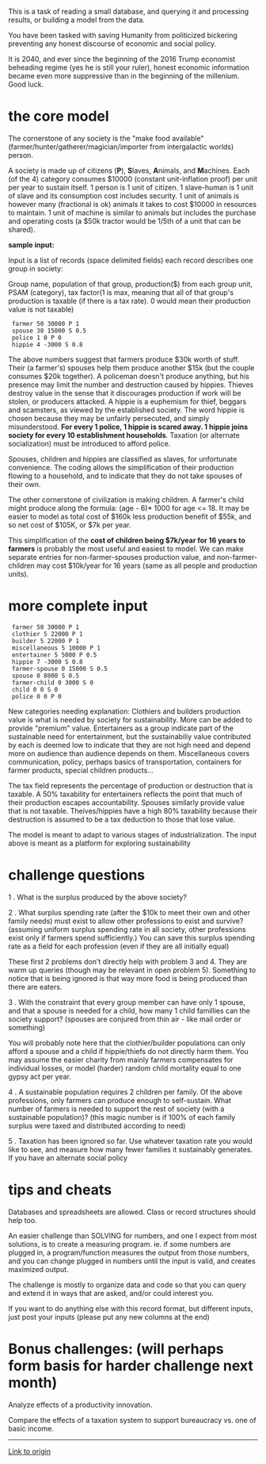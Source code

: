 This is a task of reading a small database, and querying it and processing results, or building a model from the data.

You have been tasked with saving Humanity from politicized bickering preventing any honest discourse of economic and social policy.  

It is 2040, and ever since the beginning of the 2016 Trump economist beheading regime (yes he is still your ruler), honest economic information became even more suppressive than in the beginning of the millenium.  Good luck.

# the core model

The cornerstone of any society is the "make food available" (farmer/hunter/gatherer/magician/importer from intergalactic worlds) person.

A society is made up of citizens (**P**), **S**laves, **A**nimals, and **M**achines.  Each (of the 4) category consumes $10000 (constant unit-inflation proof) per unit per year to sustain itself.  1 person is 1 unit of citizen.  1 slave-human is 1 unit of slave and its consumption cost includes security.  1 unit of animals is however many (fractional is ok) animals it takes to cost $10000 in resources to maintain.  1 unit of machine is similar to animals but includes the purchase and operating costs (a $50k tractor would be 1/5th of a unit that can be shared).

**sample input:**

Input is a list of records (space delimited fields) each record describes one group in society:    

Group name, population of that group, production($) from each group unit, PSAM (category), tax factor(1 is max, meaning that all of that group's production is taxable (if there is a tax rate).  0 would mean their production value is not taxable)

     farmer 50 30000 P 1  
     spouse 30 15000 S 0.5  
     police 1 0 P 0  
     hippie 4 -3000 S 0.8  

The above numbers suggest that farmers produce $30k worth of stuff.  Their (a farmer's) spouses help them produce another $15k (but the couple consumes $20k together).  A policeman doesn't produce anything, but his presence may limit the number and destruction caused by hippies.  Thieves destroy value in the sense that it discourages production if work will be stolen, or producers attacked.  A hippie is a euphemism for thief,  beggars and scamsters, as viewed by the established society.  The word hippie is chosen because they may be unfairly persecuted, and simply misunderstood. **For every 1 police, 1 hippie is scared away.  1 hippie joins society for every 10 establishment households**.  Taxation (or alternate socialization) must be introduced to afford police.

Spouses, children and hippies are classified as slaves, for unfortunate convenience.  The coding allows the simplification of their production flowing to a household, and to indicate that they do not take spouses of their own.

The other cornerstone of civilization is making children.  A farmer's child might produce along the formula: (age - 6)* 1000 for age <= 18.  It may be easier to model as total cost of $160k less production benefit of $55k, and so net cost of $105K, or $7k per year.

This simplification of the **cost of children being $7k/year for 16 years to farmers** is probably the most useful and easiest to model.  We can make separate entries for non-farmer-spouses production value, and non-farmer-children may cost $10k/year for 16 years (same as all people and production units).

# more complete input 

     farmer 50 30000 P 1  
     clothier 5 22000 P 1
     builder 5 22000 P 1
     miscellaneous 5 10000 P 1
     entertainer 5 5000 P 0.5
     hippie 7 -3000 S 0.8   
     farmer-spouse 0 15000 S 0.5  
     spouse 0 8000 S 0.5  
     farmer-child 0 3000 S 0
     child 0 0 S 0
     police 0 0 P 0  
 

New categories needing explanation: Clothiers and builders production value is what is needed by society for sustainability.  More can be added to provide "premium" value.  Entertainers as a group indicate part of the sustainable need for entertainment, but the sustainabiliy value contributed by each is deemed low to indicate that they are not high need and depend more on audience than audience depends on them.  Miscellaneous covers communication, policy, perhaps basics of transportation, containers for farmer products, special children products...

The tax field represents the percentage of production or destruction that is taxable.  A 50% taxability for entertainers reflects the point that much of their production escapes accountability.  Spouses similarly provide value that is not taxable.  Theives/hippies have a high 80% taxability because their destruction is assumed to be a tax deduction to those that lose value.

The model is meant to adapt to various stages of industrialization.  The input above is meant as a platform for exploring sustainability

# challenge questions 

1 . What is the surplus produced by the above society?

2 . What surplus spending rate (after the $10k to meet their own and other family needs) must exist to allow other professions to exist and survive?  (assuming uniform surplus spending rate in all society, other professions exist only if farmers spend sufficiently.)  You can save this surplus spending rate as a field for each profession (even if they are all initially equal)

These first 2 problems don't directly help with problem 3 and 4.  They are warm up queries (though may be relevant in open problem 5).  Something to notice that is being ignored is that way more food is being produced than there are eaters.

3 . With the constraint that every group member can have only 1 spouse, and that a spouse is needed for a child, how many 1 child famillies can the society support? (spouses are conjured from thin air - like mail order or something)

You will probably note here that the clothier/builder populations can only afford a spouse and a child if hippie/thiefs do not directly harm them.  You may assume the easier charity from mainly farmers compensates for individual losses, or model (harder) random child mortality equal to one gypsy act per year.

4 . A sustainable population requires 2 children per family.  Of the above professions, only farmers can produce enough to self-sustain.  What number of farmers is needed to support the rest of society (with a sustainable population)? (this magic number is if 100% of each family surplus were taxed and distributed according to need)

5 . Taxation has been ignored so far.  Use whatever taxation rate you would like to see, and measure how many fewer families it sustainably generates.  If you have an alternate social policy 

# tips and cheats
Databases and spreadsheets are allowed.  Class or record structures should help too.

An easier challenge than SOLVING for numbers, and one I expect from most solutions, is to create a measuring program. ie. if some numbers are plugged in, a program/function measures the output from those numbers, and you can change plugged in numbers until the input is valid, and creates maximized output.

The challenge is mostly to organize data and code so that you can query and extend it in ways that are asked, and/or could interest you.

If you want to do anything else with this record format, but different inputs, just post your inputs (please put any new columns at the end)

# Bonus challenges: (will perhaps form basis for harder challenge next month)

Analyze effects of a productivity innovation.  

Compare the effects of a taxation system to support bureaucracy vs. one of basic income.

---

[Link to origin](https://www.reddit.com/r/dailyprogrammer/3sd86k)